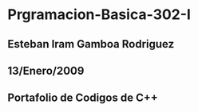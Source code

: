# Prgramacion-Basica-302-I
## Esteban Iram Gamboa Rodriguez
## 13/Enero/2009
## Portafolio de Codigos de C++
